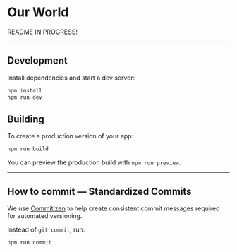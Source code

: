 # Our World

README IN PROGRESS!

---

## Development

Install dependencies and start a dev server:

```bash
npm install
npm run dev
```

## Building

To create a production version of your app:

```bash
npm run build
```

You can preview the production build with `npm run preview`.

---

## How to commit — Standardized Commits

We use [Commitizen](https://commitizen-tools.github.io/commitizen/) to help create consistent commit messages required for automated versioning.

Instead of `git commit`, run:

```bash
npm run commit
```
